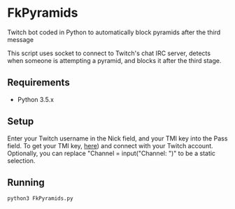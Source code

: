 # FkPyramids
Twitch bot coded in Python to automatically block pyramids after the third message

This script uses socket to connect to Twitch's chat IRC server, detects when someone is attempting a pyramid, and blocks it after the third stage.

## Requirements
* Python 3.5.x

## Setup
Enter your Twitch username in the Nick field, and your TMI key into the Pass field. To get your TMI key, [here](http://twitchapps.com/tmi)) and connect with your Twitch account. Optionally, you can replace "Channel = input("Channel: ")" to be a static selection.

## Running
`python3 FkPyramids.py`
